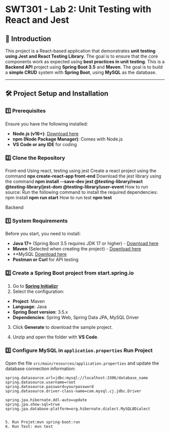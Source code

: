 # SWT301 - Lab 2: Unit Testing with React and Jest

## 📌 Introduction
This project is a React-based application that demonstrates **unit testing using Jest and React Testing Library**. The goal is to ensure that the core components work as expected using **best practices in unit testing**.
This is a **Backend API** project using **Spring Boot 3.5** and **Maven**. The goal is to build a **simple CRUD** system with **Spring Boot**, using **MySQL** as the database.

---

## 🛠 Project Setup and Installation

### **1️⃣ Prerequisites**
Ensure you have the following installed:
- **Node.js (v16+)**: [Download here](https://nodejs.org/)
- **npm (Node Package Manager)**: Comes with Node.js
- **VS Code or any IDE** for coding

### **2️⃣ Clone the Repository**

Front-end
Using react, testing using jest
Create a react project using the command **npx create-react-app front-end**
Download the jest library using the command **npm install --save-dev jest @testing-library/react @testing-library/jest-dom @testing-library/user-event**
How to run source:
Run the following command to install the required dependencies: npm install
**npm run start**
How to run test **npm test**


Backend 
### **1️⃣ System Requirements**
Before you start, you need to install:
- **Java 17+** (Spring Boot 3.5 requires JDK 17 or higher) - [Download here](https://adoptium.net/)
- **Maven** (Selected when creating the project) - [Download here](https://maven.apache.org/)
- **MySQL [Download here]([https://maven.apache.org/](https://cdn.mysql.com//Downloads/MySQLInstaller/mysql-installer-web-community-8.0.40.0.msi))
- **Postman or Curl** for API testing

### **2️⃣ Create a Spring Boot project from start.spring.io**
1. Go to **[Spring Initializr](https://start.spring.io/)**
2. Select the configuration:
- **Project**: Maven
- **Language**: Java
- **Spring Boot version**: 3.5.x
- **Dependencies**: Spring Web, Spring Data JPA, MySQL Driver 
3. Click **Generate** to download the sample project.

4. Unzip and open the folder with **VS Code**.
### **3️⃣ Configure MySQL in `application.properties`** Run Project
Open the file `src/main/resources/application.properties` and update the database connection information:
```properties
spring.datasource.url=jdbc:mysql://localhost:3306/database_name
spring.datasource.username=root
spring.datasource.password=yourpassword
spring.datasource.driver-class-name=com.mysql.cj.jdbc.Driver

spring.jpa.hibernate.ddl-auto=update
spring.jpa.show-sql=true
spring.jpa.database-platform=org.hibernate.dialect.MySQL8Dialect


5. Run Projet:mvn spring-boot:run
6. Run Test: mvn test





